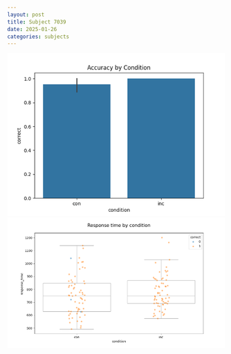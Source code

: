 ```yaml
---
layout: post
title: Subject 7039
date: 2025-01-26
categories: subjects
---
```


![](data/7039/run-6/7039_NF_acc.png)
![](data/7039/run-6/7039_NF_rt.png)
